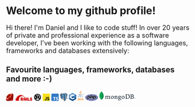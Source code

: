 # Welcome to my github profile!
<p>
<font size="4">
Hi there! I'm Daniel and I like to code stuff!
In over 20 years of private and professional experience as a software developer,
I've been working with the following languages, frameworks and databases extensively: 
</font>
</p>

## Favourite languages, frameworks, databases and more :-)
<img src="ruby-logo.svg" alt="ruby logo" width="20"/>
<img src="rails-logo.svg" alt="rails logo" width="48"/>
<img src="rust-logo.svg" alt="rust logo" width="20"/>
<img src="js-logo.svg" alt="js logo" width="20"/>
<img src="ts-logo.svg" alt="ts logo" width="20"/>
<img src="postgres-logo.svg" alt="postgres logo" width="20"/>
<img src="cpp-logo.svg" alt="cpp logo" width="20"/>
<img src="java-logo.svg" alt="java logo" width="16"/>
<img src="php-logo.svg" alt="php logo" width="36"/>
<img src="mongodb-logo.svg" alt="mongodb logo" width="100"/>